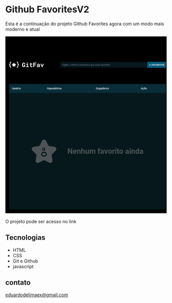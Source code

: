 <h1>Github FavoritesV2</h1> 
<p>Esta é a continuação do projeto Github Favorites agora com um modo mais moderno e atual </p>

![Preview](./.github/preview.png)

O projeto pode ser acesso no link

##  Tecnologias

- HTML
- CSS
- Git e Github
- javascript

## contato

eduardodelimaex@gmail.com